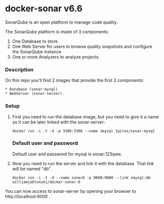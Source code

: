 # docker-sonar v6.6

SonarQube is an open platform to manage code quality.

The SonarQube platform is made of 3 components:

1. One Database to store
2. One Web Server for users to browse quality snapshots and configure the SonarQube instance
3. One or more Analyzers to analyze projects.

### Description

On this repo you'll find 2 images that provide the first 2 components: 

	* Database (sonar-mysql)
	* WebServer (sonar-server).

### Setup

1. First you need to run the database image, but you need to give it a name so it can be later linked with the sonar-server:

	`docker run -i -t -d -p 3306:3306 --name smysql tpires/sonar-mysql`

	### Default user and password

	Default user and password for mysql is sonar:123qwe.

2. Now you need to run the server and link it with the database. That link will be named "db".

	`docker run -i -t -d --name sonar6 -p 9000:9000 --link smysql:db williamjablonski/docker-sonar-6`

You can now access to sonar-server by opening your browser to http://localhost:9000 .
